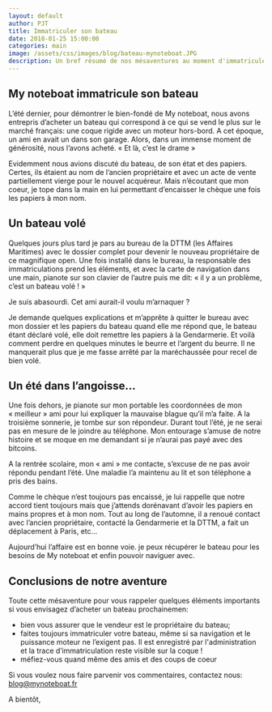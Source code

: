 ```yaml
---
layout: default
author: PJT
title: Immatriculer son bateau
date: 2018-01-25 15:00:00
categories: main
image: /assets/css/images/blog/bateau-mynoteboat.JPG
description: Un bref résumé de nos mésaventures au moment d'immatriculer notre bateau.  Cette expérience servira certainement à un futur propriétaire de bateau qui envisage de passer par le bon coin.
---
```


## My noteboat immatricule son bateau
L’été dernier, pour démontrer le bien-fondé de My noteboat, nous avons entrepris d’acheter un bateau qui correspond à ce qui se vend le plus sur le marché français: une coque rigide avec un moteur hors-bord.  A cet époque, un ami en avait un dans son garage. Alors, dans un immense moment de générosité, nous l’avons acheté. « Et là, c’est le drame »
<!--break-->
Evidemment nous avions discuté du bateau, de son état et des papiers.  Certes, ils étaient au nom de l’ancien propriétaire et avec un acte de vente partiellement vierge pour le nouvel acquéreur. Mais n’écoutant que mon coeur, je tope dans la main en lui permettant d’encaisser le chèque une fois les papiers à mon nom.

## Un bateau volé
Quelques jours plus tard je pars au bureau de la DTTM (les Affaires Maritimes) avec le dossier complet pour devenir le nouveau propriétaire de ce magnifique open.  Une fois installé dans le bureau, la responsable des immatriculations prend les éléments, et avec la carte de navigation dans une main,  pianote sur son clavier de l’autre puis me dit: « il y a un problème, c’est un bateau volé ! »

Je suis abasourdi. Cet ami aurait-il voulu m’arnaquer ?

Je demande quelques explications et m’apprête à quitter le bureau avec mon dossier et les papiers du bateau quand elle me répond que, le bateau étant déclaré volé, elle doit remettre les papiers à la Gendarmerie.  Et voilà comment perdre en quelques minutes le beurre et l’argent du beurre.  Il ne manquerait plus que je me fasse arrêté par la maréchaussée pour recel de bien 	volé.

## Un été dans l’angoisse…
Une fois dehors, je pianote sur mon portable les coordonnées de mon « meilleur » ami pour lui expliquer la mauvaise blague qu’il m’a faite. A la troisième sonnerie, je tombe sur son répondeur.  Durant tout l’été, je ne serai pas en mesure de le joindre au téléphone.  Mon entourage s’amuse de notre histoire et se moque en me demandant si je n’aurai pas payé avec des bitcoins.

A la rentrée scolaire, mon « ami » me contacte, s’excuse de ne pas avoir répondu pendant l’été. Une maladie l’a maintenu au lit et son téléphone a pris des bains.

Comme le chèque n’est toujours pas encaissé, je lui rappelle que notre accord tient toujours mais que j’attends dorénavant d’avoir les papiers en mains propres et à mon nom.  Tout au long de l’automne, il a renoué contact avec l’ancien propriétaire, contacté la Gendarmerie et la DTTM, a fait un déplacement à Paris, etc…

Aujourd’hui l’affaire est en bonne voie.  je peux récupérer le bateau pour les besoins de My noteboat et enfin pouvoir naviguer avec.

## Conclusions de notre aventure
Toute cette mésaventure pour vous rappeler quelques éléments importants si vous envisagez d’acheter un bateau prochainemen:
* bien vous assurer que le vendeur est le propriétaire du bateau;
* faites toujours immatriculer votre bateau, même si sa navigation et le puissance moteur ne l’exigent pas.  Il est enregistré par l'administration et la trace d’immatriculation reste visible sur la coque !
* méfiez-vous quand même des amis et des coups de coeur

Si vous voulez nous faire parvenir vos commentaires, contactez nous: [blog@mynoteboat.fr](mailto:blog@mynoteboat.fr)

A bientôt,
